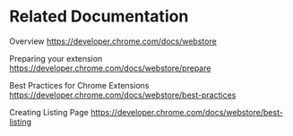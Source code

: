 
# Related Documentation

Overview
https://developer.chrome.com/docs/webstore

Preparing your extension
https://developer.chrome.com/docs/webstore/prepare

Best Practices for Chrome Extensions
https://developer.chrome.com/docs/webstore/best-practices

Creating Listing Page
https://developer.chrome.com/docs/webstore/best-listing